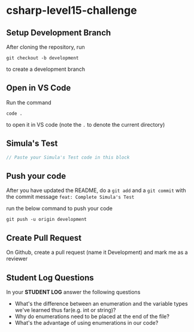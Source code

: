 # csharp-level15-challenge

## Setup Development Branch
After cloning the repository, run

```
git checkout -b development
```

to create a development branch

## Open in VS Code 

Run the command 

```
code .
```

to open it in VS code (note the `.` to denote the current directory)

## Simula's Test

```csharp
// Paste your Simula's Test code in this block
```


## Push your code

After you have updated the README, do a `git add` and a `git commit` with the commit message `feat: Complete Simula's Test`

run the below command to push your code

```
git push -u origin development
```

## Create Pull Request
On Github, create a pull request (name it Development) and mark me as a reviewer

## Student Log Questions

In your **STUDENT LOG** answer the following questions

- What's the difference between an enumeration and the variable types we've learned thus far(e.g. int or string)?
- Why do enumerations need to be placed at the end of the file?
- What's the advantage of using enumerations in our code?
